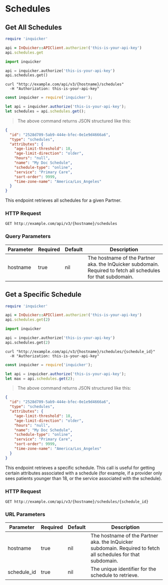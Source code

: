 # Schedules

## Get All Schedules

```ruby
require 'inquicker'

api = InQuicker::APIClient.authorize!('this-is-your-api-key')
api.schedules.get
```

```python
import inquicker

api = inquicker.authorize('this-is-your-api-key')
api.schedules.get()
```

```shell
curl "http://example.com/api/v3/{hostname}/schedules"
  -H "Authorization: this-is-your-api-key"
```

```javascript
const inquicker = require('inquicker');

let api = inquicker.authorize('this-is-your-api-key');
let schedules = api.schedules.get();
```

> The above command returns JSON structured like this:

```json
{
  "id": "2528d709-5ab9-444e-bfec-0e1e9d4666a6",
  "type": "schedules",
  "attributes": {
    "age-limit-threshold": 18,
    "age-limit-direction": "older",
    "hours": "null",
    "name": "My Doc Schedule",
    "schedule-type": "online",
    "service": "Primary Care",
    "sort-order": 9999,
    "time-zone-name": "America/Los_Angeles"
  }
}
```

This endpoint retrieves all schedules for a given Partner.

### HTTP Request

`GET http://example.com/api/v3/{hostname}/schedules`

### Query Parameters

Parameter | Required | Default | Description
--------- | -------- | ------- | -----------
hostname | true | nil | The hostname of the Partner aka. the InQuicker subdomain. Required to fetch all schedules for that subdomain.

## Get a Specific Schedule

```ruby
require 'inquicker'

api = InQuicker::APIClient.authorize!('this-is-your-api-key')
api.schedules.get(2)
```

```python
import inquicker

api = inquicker.authorize('this-is-your-api-key')
api.schedules.get(2)
```

```shell
curl "http://example.com/api/v3/{hostname}/schedules/{schedule_id}"
  -H "Authorization: this-is-your-api-key"
```

```javascript
const inquicker = require('inquicker');

let api = inquicker.authorize('this-is-your-api-key');
let max = api.schedules.get(2);
```

> The above command returns JSON structured like this:

```json
{
  "id": "2528d709-5ab9-444e-bfec-0e1e9d4666a6",
  "type": "schedules",
  "attributes": {
    "age-limit-threshold": 18,
    "age-limit-direction": "older",
    "hours": "null",
    "name": "My Doc Schedule",
    "schedule-type": "online",
    "service": "Primary Care",
    "sort-order": 9999,
    "time-zone-name": "America/Los_Angeles"
  }
}
```

This endpoint retrieves a specific schedule. This call is useful for getting certain attributes associated with a schedule (for example, if a provider only sees patients younger than 18, or the service associated with the schedule).

### HTTP Request

`GET http://example.com/api/v3/{hostname}/schedules/{schedule_id}`

### URL Parameters

Parameter | Required | Default | Description
--------- | -------- | ------- | -----------
hostname | true | nil | The hostname of the Partner aka. the InQuicker subdomain. Required to fetch all schedules for that subdomain.
schedule_id | true | nil | The unique identifier for the schedule to retrieve.


